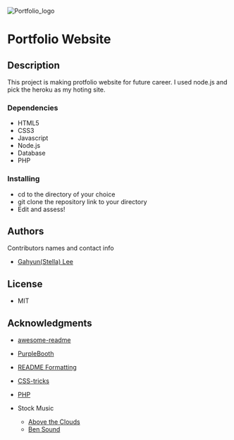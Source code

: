 ![Portfolio_logo](images/logo_final.png)

# Portfolio Website

## Description

This project is making protfolio website for future career. I used node.js and pick the heroku as my hoting site. 

### Dependencies
<!-- * Describe any prerequisites, libraries, OS version, etc., needed before installing program. -->

* HTML5
* CSS3
* Javascript
* Node.js
* Database
* PHP

<!-- * Be sure to prefix any bleeding-edge rules, tags, etc. (see [caniuse](https://caniuse.com/) for reference)
* Also using lastest ES6/next, you should probably think about including [Babel](https://babeljs.io/) for transpilation (or an NPM Script) -->

### Installing

* cd to the directory of your choice
* git clone the repository link to your directory
* Edit and assess!

## Authors

Contributors names and contact info

* [Gahyun(Stella) Lee](g_lee89360@fanshaweonline.ca)

## License

* MIT

## Acknowledgments

* [awesome-readme](https://github.com/matiassingers/awesome-readme)
* [PurpleBooth](https://gist.github.com/PurpleBooth/109311bb0361f32d87a2)
* [README Formatting](https://guides.github.com/features/mastering-markdown/)
* [CSS-tricks](https://css-tricks.com/)
* [PHP](https://www.php.net/)

* Stock Music
	* [Above the Clouds](https://www.free-stock-music.com/fm-freemusic-above-the-clouds.html)
  	* [Ben Sound](https://www.bensound.com/)
  
  
  
  
  
  
  
